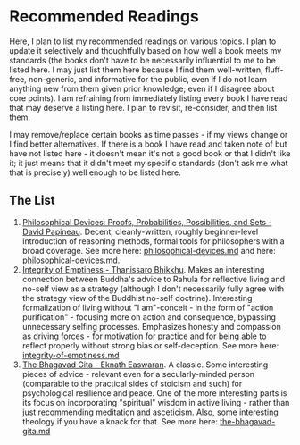 # Recommended Readings

Here, I plan to list my recommended readings on various topics. I plan to update it selectively and thoughtfully based on how well a book meets my standards (the books don't have to be necessarily influential to me to be listed here. I may just list them here because I find them well-written, fluff-free, non-generic, and informative for the public, even if I do not learn anything new from them given prior knowledge; even if I disagree about core points). I am refraining from immediately listing every book I have read that may deserve a listing here. I plan to revisit, re-consider, and then list them.&#x20;

I may remove/replace certain books as time passes - if my views change or I find better alternatives. If there is a book I have read and taken note of but have not listed here - it doesn't mean it's not a good book or that I didn't like it; it just means that it didn't meet my specific standards (don't ask me what that is precisely) well enough to be listed here.&#x20;

## The List

1. [Philosophical Devices: Proofs, Probabilities, Possibilities, and Sets - David Papineau](https://www.amazon.com/Philosophical-Devices-Proofs-Probabilities-Possibilities/dp/0199651736). Decent, cleanly-written, roughly beginner-level introduction of reasoning methods, formal tools for philosophers with a broad coverage. See more here: [philosophical-devices.md](../study-notes/philosophy/western/formal-philosophy/probability/philosophical-devices.md "mention") and here: [philosophical-devices.md](../study-notes/philosophy/western/metaphysics/causation/philosophical-devices.md "mention").&#x20;
2. [Integrity of Emptiness - Thanissaro Bhikkhu](https://www.dhammatalks.org/books/PurityOfHeart/Section0014.html). Makes an interesting connection between Buddha's advice to Rahula for reflective living and no-self view as a strategy (although I don't necessarily fully agree with the strategy view of the Buddhist no-self doctrine). Interesting formalization of living without "I am"-conceit - in the form of "action purification" - focusing more on action and consequence, bypassing unnecessary selfing processes. Emphasizes honesty and compassion as driving forces - for motivation for practice and for being able to reflect properly without strong bias or self-deception. See more here: [integrity-of-emptiness.md](../study-notes/philosophy/non-western/indian/buddhism/early-buddhism/thanissaro-bhikkhu/integrity-of-emptiness.md "mention")
3. [The Bhagavad Gita - Eknath Easwaran](https://www.amazon.com/Bhagavad-Gita-2nd-Eknath-Easwaran/dp/1586380192). A classic. Some interesting pieces of advice - relevant even for a secularly-minded person (comparable to the practical sides of stoicism and such) for psychological resilience and peace. One of the more interesting parts is its focus on incorporating "spiritual" wisdom in active living - rather than just recommending meditation and asceticism. Also, some interesting theology if you have a knack for that. See more here: [the-bhagavad-gita.md](../study-notes/philosophy/non-western/indian/hinduism/bhagavad-gita/the-bhagavad-gita.md "mention")

